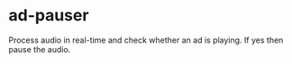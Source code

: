 # ad-pauser
Process audio in real-time and check whether an ad is playing. If yes then pause the audio. 
